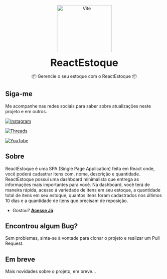 <p align="center">
    <a href="https://reactestoque.netlify.app/">
    <img src="/vite.svg" height="150" width="175" alt="Vite" />
    </a>
</p>

<p align="center"><font size="6"><b>ReactEstoque</b></font></p>

<p align="center">📦 Gerencie o seu estoque com o ReactEstoque 📦</p>

<div align="center">

</div>

## Siga-me
Me acompanhe nas redes sociais para saber sobre atualizações neste projeto e em outros.

[![Instagram](https://img.shields.io/badge/Instagram-%23E4405F.svg?style=for-the-badge&logo=Instagram&logoColor=white)](https://www.instagram.com/gustavoandriani.dev/)

[![Threads](https://img.shields.io/badge/Threads-000000?style=for-the-badge&logo=Threads&logoColor=white)](https://www.threads.net/@gustavoandriani.dev)

[![YouTube](https://img.shields.io/badge/YouTube-%23FF0000.svg?style=for-the-badge&logo=YouTube&logoColor=white)](https://www.youtube.com/channel/UCtWIXRrkKp1O3_P4ZnTyrmA)

## Sobre
ReactEstoque é uma SPA (Single Page Application) feita em React onde, você poderá cadastrar itens com, nome, descrição e quantidade.
ReactEstoque possui uma dashboard minimalista que entrega as informações mais importantes para você. Na dashboard, você terá
de maneira rápida, acesso á variedade de itens em seu estoque, a quantidade total de itens em seu estoque, quantos itens foram cadastrados nos últimos 10 dias e a quantidade de itens que precisam de reposição.

- Gostou? **[Acesse Já](https://reactestoque.netlify.app/)**

## Encontrou algum Bug?

Sem problemas, sinta-se à vontade para clonar o projeto e realizar um Pull Request.

## Em breve

Mais novidades sobre o projeto, em breve...